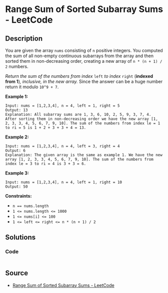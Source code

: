 # Range Sum of Sorted Subarray Sums - LeetCode

## Description

You are given the array `nums` consisting of `n` positive integers. You computed the sum of all non-empty continuous subarrays from the array and then sorted them in non-decreasing order, creating a new array of `n * (n + 1) / 2` numbers.

_Return the sum of the numbers from index_ `left` _to index_ `right` (**indexed from 1**)_, inclusive, in the new array._ Since the answer can be a huge number return it modulo `10^9 + 7`.

**Example 1:**

```
Input: nums = [1,2,3,4], n = 4, left = 1, right = 5
Output: 13 
Explanation: All subarray sums are 1, 3, 6, 10, 2, 5, 9, 3, 7, 4. After sorting them in non-decreasing order we have the new array [1, 2, 3, 3, 4, 5, 6, 7, 9, 10]. The sum of the numbers from index le = 1 to ri = 5 is 1 + 2 + 3 + 3 + 4 = 13. 

```

**Example 2:**

```
Input: nums = [1,2,3,4], n = 4, left = 3, right = 4
Output: 6
Explanation: The given array is the same as example 1. We have the new array [1, 2, 3, 3, 4, 5, 6, 7, 9, 10]. The sum of the numbers from index le = 3 to ri = 4 is 3 + 3 = 6.

```

**Example 3:**

```
Input: nums = [1,2,3,4], n = 4, left = 1, right = 10
Output: 50

```

**Constraints:**

-   `n == nums.length`
-   `1 <= nums.length <= 1000`
-   `1 <= nums[i] <= 100`
-   `1 <= left <= right <= n * (n + 1) / 2`

## Solutions 

### Code

```cpp
```

## Source
- [Range Sum of Sorted Subarray Sums - LeetCode](https://leetcode.com/problems/range-sum-of-sorted-subarray-sums/description/)